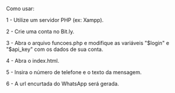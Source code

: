 Como usar:

1 - Utilize um servidor PHP (ex: Xampp).

2 - Crie uma conta no Bit.ly.

3 - Abra o arquivo funcoes.php e modifique as variáveis "$login" e "$api_key" com os dados de sua conta.

4 - Abra o index.html.

5 - Insira o número de telefone e o texto da mensagem.

6 - A url encurtada do WhatsApp será gerada.

